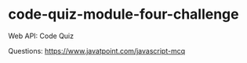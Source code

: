 # code-quiz-module-four-challenge
Web API: Code Quiz

Questions:
https://www.javatpoint.com/javascript-mcq